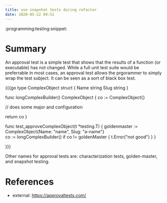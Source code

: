 ```yaml
---
title: use snapshot tests during refactor
date: 2020-05-22 09:51
---
```


:programming:testing:snippet:

# Summary

An approval test is a simple test that shows that the results of a function (or executable) has not
changed. While a full unit test suite would be preferrable in most cases, an approval test allows the
prgorammer to simply wrap the test subject. It can be seen as a sort of black box test.

{{{go
type ComplexObject struct {
  Name string
  Slug string
}

func longComplexBuilder() ComplexObject {
  co := ComplexObject{}
  
  // does some major and configuration
  
  return co
}

func test_approveComplexObject(t *testing.T) {
  goldenmaster := ComplexObject{Name: "name", Slug: "a-name"}  
  co := longComplexBuilder()
  if co != goldenMaster {
  t.Error("not good")
  }
}

}}}

Other names for approval tests are: characterization tests, golden-master, and snapshot testing.

# References

- external: https://approvaltests.com/
